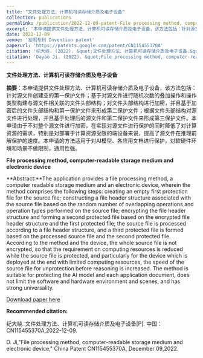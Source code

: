 ```yaml
---
title: "文件处理方法、计算机可读存储介质及电子设备"
collection: publications
permalink: /publication/2022-12-09-patent-File processing method, computer-readable storage medium and electronic device-number-15
excerpt: '本申请提供文件处理方法、计算机可读存储介质及电子设备，该方法包括：针对源文件创建空的第一保护文件；基于对源文件进行随机次数的叠加操作和操作类型构建与源文件相关联的文件头部结构；对文件头部结构进行加密，并且基于加密后的文件头部结构和第一保护文件来形成第二保护文件；根据文件头部结构对源文件进行处理，并且基于处理后的源文件和第二保护文件来形成第三保护文件。本申请由于不对整个源文件进行加密，在实现对源文件进行保护的同时降低了对计算资源的需求，特别是对部署于计算资源受限的端设备来说，提高了源文件在推理前解保护的速度。本申请的方法适用于对AI模型、各应用文档进行保护，对软硬件环境和场景不做限制，通用性强.'
date: 2022-12-09
venue: '发明专利 Invention patent'
paperurl: 'https://patents.google.com/patent/CN115455370A'
citation: '纪大峣. (2022). &quot;文件处理方法、计算机可读存储介质及电子设备.&quot; <i>专利</i>. CN115455370A.'
citation: 'Dayao Ji. (2022). &quot;File processing method, computer-readable storage medium and electronic device.&quot; <i>China patent</i>. CN115455370A.'
---
```

**文件处理方法、计算机可读存储介质及电子设备**

**摘要**：本申请提供文件处理方法、计算机可读存储介质及电子设备，该方法包括：针对源文件创建空的第一保护文件；基于对源文件进行随机次数的叠加操作和操作类型构建与源文件相关联的文件头部结构；对文件头部结构进行加密，并且基于加密后的文件头部结构和第一保护文件来形成第二保护文件；根据文件头部结构对源文件进行处理，并且基于处理后的源文件和第二保护文件来形成第三保护文件。本申请由于不对整个源文件进行加密，在实现对源文件进行保护的同时降低了对计算资源的需求，特别是对部署于计算资源受限的端设备来说，提高了源文件在推理前解保护的速度。本申请的方法适用于对AI模型、各应用文档进行保护，对软硬件环境和场景不做限制，通用性强。



**File processing method, computer-readable storage medium and electronic device**

**Abstract:**The application provides a file processing method, a computer readable storage medium and an electronic device, wherein the method comprises the following steps: creating an empty first protection file for the source file; constructing a file header structure associated with the source file based on the random number of overlapping operations and operation types performed on the source file; encrypting the file header structure and forming a second protected file based on the encrypted file header structure and the first protected file; the source file is processed according to a file header structure, and a third protected file is formed based on the processed source file and the second protected file. According to the method and the device, the whole source file is not encrypted, so that the requirement on computing resources is reduced while the source file is protected, and particularly for the device which is deployed at the end with limited computing resources, the speed of the source file for unprotection before reasoning is increased. The method is suitable for protecting the AI model and each application document, does not limit the software and hardware environment and scenes, and has strong universality. 



[Download paper here](https://patents.google.com/patent/CN115455370A)



**Recommended citation:** 

纪大峣. 文件处理方法、计算机可读存储介质及电子设备[P]. 中国：CN115455370A,2022-12-09.

D. Ji,"File processing method, computer-readable storage medium and electronic device," China Patent CN115455370A, December 09,2022.



